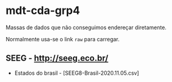 # mdt-cda-grp4

Massas de dados que não conseguimos endereçar diretamente.

Normalmente usa-se o link `raw` para carregar.

## SEEG - http://seeg.eco.br/

* Estados do brasil - [SEEG8-Brasil-2020.11.05.csv]
